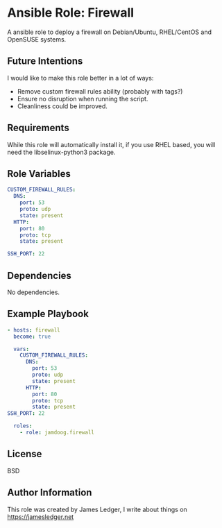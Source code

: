 Ansible Role: Firewall
=========

A ansible role to deploy a firewall on Debian/Ubuntu, RHEL/CentOS and OpenSUSE systems.

Future Intentions
-----------------

I would like to make this role better in a lot of ways:

- Remove custom firewall rules ability (probably with tags?)
- Ensure no disruption when running the script.
- Cleanliness could be improved.

Requirements
------------

While this role will automatically install it, if you use RHEL based, you will need the libselinux-python3 package. 

Role Variables
--------------

```yaml
CUSTOM_FIREWALL_RULES:
  DNS:
    port: 53
    proto: udp
    state: present
  HTTP:
    port: 80
    proto: tcp
    state: present

SSH_PORT: 22
```


Dependencies
------------

No dependencies.

Example Playbook
----------------

```yaml
- hosts: firewall
  become: true

  vars:
    CUSTOM_FIREWALL_RULES:
      DNS:
        port: 53
        proto: udp
        state: present
      HTTP:
        port: 80
        proto: tcp
        state: present
SSH_PORT: 22

  roles:
    - role: jamdoog.firewall
```

License
-------

BSD

Author Information
------------------

This role was created by James Ledger, I write about things on https://jamesledger.net